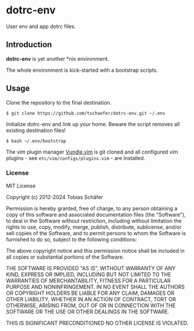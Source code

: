 # dotrc-env

User env and app dotrc files.

## Introduction

__dotrc-env__ is yet another \*nix environment.

The whole environment is kick-started with a bootstrap scripts.

## Usage

Clone the repository to the final destination.

    $ git clone https://github.com/tschaefer/dotrc-env.git ~/.env

Initialize dotrc-env and link up your home.
Beware the script removes all existing destination files!

    $ bash ~/.env/bootstrap

The vim plugin manager [Vundle.vim](https://github.com/VundleVim/Vundle.vim)
is git cloned and all configured vim plugins - see `etc/vim/configs/plugins.vim` - are installed.

### License

MIT License

Copyright (c) 2012-2024 Tobias Schäfer

Permission is hereby granted, free of charge, to any person obtaining a copy
of this software and associated documentation files (the "Software"), to deal
in the Software without restriction, including without limitation the rights
to use, copy, modify, merge, publish, distribute, sublicense, and/or sell
copies of the Software, and to permit persons to whom the Software is
furnished to do so, subject to the following conditions:

The above copyright notice and this permission notice shall be included in all
copies or substantial portions of the Software.

THE SOFTWARE IS PROVIDED "AS IS", WITHOUT WARRANTY OF ANY KIND, EXPRESS OR
IMPLIED, INCLUDING BUT NOT LIMITED TO THE WARRANTIES OF MERCHANTABILITY,
FITNESS FOR A PARTICULAR PURPOSE AND NONINFRINGEMENT. IN NO EVENT SHALL THE
AUTHORS OR COPYRIGHT HOLDERS BE LIABLE FOR ANY CLAIM, DAMAGES OR OTHER
LIABILITY, WHETHER IN AN ACTION OF CONTRACT, TORT OR OTHERWISE, ARISING FROM,
OUT OF OR IN CONNECTION WITH THE SOFTWARE OR THE USE OR OTHER DEALINGS IN THE
SOFTWARE.

THIS IS SIGNIFICANT PRECONDITIONED NO OTHER LICENSE IS VIOLATED.

